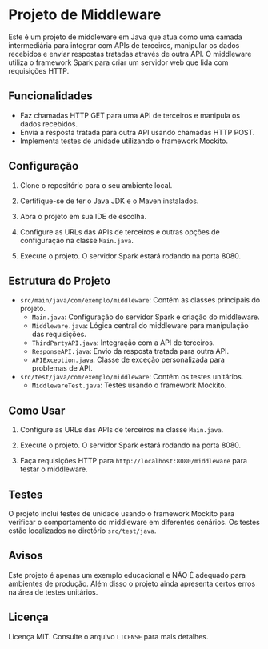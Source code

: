 # Projeto de Middleware

Este é um projeto de middleware em Java que atua como uma camada intermediária para integrar com APIs de terceiros, manipular os dados recebidos e enviar respostas tratadas através de outra API. O middleware utiliza o framework Spark para criar um servidor web que lida com requisições HTTP.

## Funcionalidades

- Faz chamadas HTTP GET para uma API de terceiros e manipula os dados recebidos.
- Envia a resposta tratada para outra API usando chamadas HTTP POST.
- Implementa testes de unidade utilizando o framework Mockito.

## Configuração

1. Clone o repositório para o seu ambiente local.

2. Certifique-se de ter o Java JDK e o Maven instalados.

3. Abra o projeto em sua IDE de escolha.

4. Configure as URLs das APIs de terceiros e outras opções de configuração na classe `Main.java`.

5. Execute o projeto. O servidor Spark estará rodando na porta 8080.

## Estrutura do Projeto

- `src/main/java/com/exemplo/middleware`: Contém as classes principais do projeto.
  - `Main.java`: Configuração do servidor Spark e criação do middleware.
  - `Middleware.java`: Lógica central do middleware para manipulação das requisições.
  - `ThirdPartyAPI.java`: Integração com a API de terceiros.
  - `ResponseAPI.java`: Envio da resposta tratada para outra API.
  - `APIException.java`: Classe de exceção personalizada para problemas de API.
- `src/test/java/com/exemplo/middleware`: Contém os testes unitários.
  - `MiddlewareTest.java`: Testes usando o framework Mockito.

## Como Usar

1. Configure as URLs das APIs de terceiros na classe `Main.java`.

2. Execute o projeto. O servidor Spark estará rodando na porta 8080.

3. Faça requisições HTTP para `http://localhost:8080/middleware` para testar o middleware.

## Testes

O projeto inclui testes de unidade usando o framework Mockito para verificar o comportamento do middleware em diferentes cenários. Os testes estão localizados no diretório `src/test/java`.

## Avisos

Este projeto é apenas um exemplo educacional e NÃO É adequado para ambientes de produção. Além disso o projeto ainda apresenta certos erros na área de testes unitários.

## Licença

 Licença MIT. Consulte o arquivo `LICENSE` para mais detalhes.

